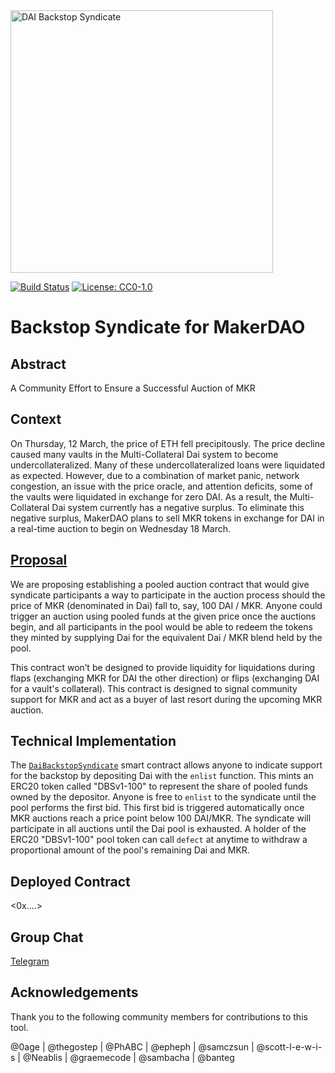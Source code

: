 <img src="https://raw.githubusercontent.com/backstop-syndicate/dai-backstop-syndicate/master/logos/BDS-logo-w-name.png" alt="DAI Backstop Syndicate" height="420px">

[![Build Status](https://github.com/backstop-syndicate/dai-backstop-syndicate/workflows/CI/badge.svg)](https://github.com/backstop-syndicate/dai-backstop-syndicate/actions) [![License: CC0-1.0](https://img.shields.io/badge/License-CC0%201.0-lightgrey.svg)](http://creativecommons.org/publicdomain/zero/1.0/)

# Backstop Syndicate for MakerDAO

## Abstract

A Community Effort to Ensure a Successful Auction of MKR

## Context

On Thursday, 12 March, the price of ETH fell precipitously. The price decline caused many vaults in the Multi-Collateral Dai system to become undercollateralized. Many of these undercollateralized loans were liquidated as expected. However, due to a combination of market panic, network congestion, an issue with the price oracle, and attention deficits, some of the vaults were liquidated in exchange for zero DAI. As a result, the Multi-Collateral Dai system currently has a negative surplus. To eliminate this negative surplus, MakerDAO plans to sell MKR tokens in exchange for DAI in a real-time auction to begin on Wednesday 18 March.

## [Proposal](https://docs.google.com/document/d/1miS-snhSYBKwjQHM1MOPnLZZl9i2gj3zTcvuQWecV2M/edit#)

We are proposing establishing a pooled auction contract that would give syndicate participants a way to participate in the auction process should the price of MKR (denominated in Dai) fall to, say, 100 DAI / MKR. Anyone could trigger an auction using pooled funds at the given price once the auctions begin, and all participants in the pool would be able to redeem the tokens they minted by supplying Dai for the equivalent Dai / MKR blend held by the pool.

This contract won’t be designed to provide liquidity for liquidations during flaps (exchanging MKR for DAI the other direction) or flips (exchanging DAI for a vault's collateral). This contract is designed to signal community support for MKR and act as a buyer of last resort during the upcoming MKR auction.

## Technical Implementation

The [`DaiBackstopSyndicate`](.//blob/master/contracts/syndicate/DaiBackstopSyndicate.sol) smart contract allows anyone to indicate support for the backstop by depositing Dai with the `enlist` function. This mints an ERC20 token called "DBSv1-100" to represent the share of pooled funds owned by the depositor. Anyone is free to `enlist` to the syndicate until the pool performs the first bid. This first bid is triggered automatically once MKR auctions reach a price point below 100 DAI/MKR. The syndicate will participate in all auctions until the Dai pool is exhausted. A holder of the ERC20 "DBSv1-100" pool token can call `defect` at anytime to withdraw a proportional amount of the pool's remaining Dai and MKR.

## Deployed Contract

<0x....>

## Group Chat

[Telegram](https://t.me/backstopsyndicate)

## Acknowledgements

Thank you to the following community members for contributions to this tool.

@0age | @thegostep | @PhABC | @epheph | @samczsun | @scott-l-e-w-i-s | @Neablis | @graemecode | @sambacha | @banteg
